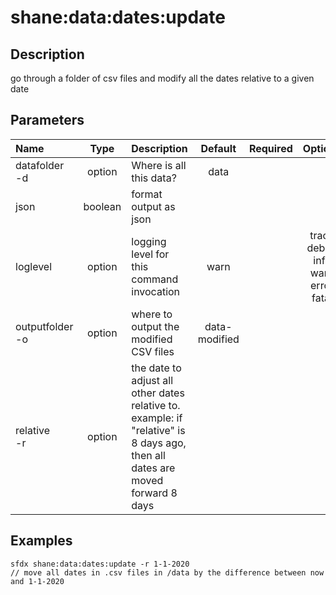 <!-- This file has been generated with command 'sfdx hardis:doc:plugin:generate'. Please do not update it manually or it may be overwritten -->
# shane:data:dates:update

## Description

go through a folder of csv files and modify all the dates relative to a given date

## Parameters

|Name|Type|Description|Default|Required|Options|
|:---|:--:|:----------|:-----:|:------:|:-----:|
|datafolder<br/>-d|option|Where is all this data?|data|||
|json|boolean|format output as json||||
|loglevel|option|logging level for this command invocation|warn||trace<br/>debug<br/>info<br/>warn<br/>error<br/>fatal|
|outputfolder<br/>-o|option|where to output the modified CSV files|data-modified|||
|relative<br/>-r|option|the date to adjust all other dates relative to.  example: if "relative" is 8 days ago, then all dates are moved forward 8 days||||

## Examples

```shell
sfdx shane:data:dates:update -r 1-1-2020
// move all dates in .csv files in /data by the difference between now and 1-1-2020

```


